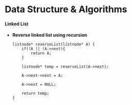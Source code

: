 # Data Structure &amp; Algorithms

#### Linked List
- **Reverse linked list using recursion**
    
    ```
    listnode* reverseList(listnode* A) {
        if(!A || !A->next){
            return A;
        }
    
        listnode* temp = reverseList(A->next);
    
        A->next->next = A;
    
        A->next = NULL;
    
        return temp;
    }
    ```
